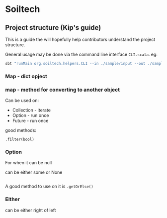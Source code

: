 # Soiltech

## Project structure (Kip's guide)

This is a guide the will hopefully help contributors understand the project structure.

General usage may be done via the command line interface `CLI.scala`. eg:


```bash
sbt "runMain org.soiltech.helpers.CLI --in ./sample/input --out ./sample/output"
```



### Map - dict opject

### map - method for converting to another object

Can be used on:

- Collection - iterate
- Option - run once
- Future - run once


good methods:

`.filter(bool)`

### Option

For when it can be null

can be either some or None

```scala

```

A good method to use on it is `.getOrElse()`


### Either

can be either right of left
